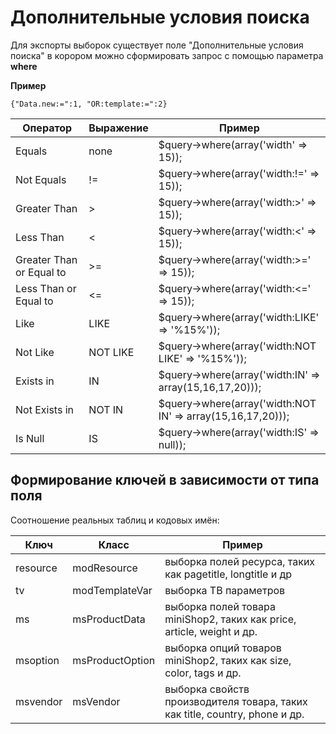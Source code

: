 # Дополнительные условия поиска

Для экспорты выборок существует поле "Дополнительные условия поиска" в корором можно сформировать запрос с помощью параметра **where**

**Пример**

```
{"Data.new:=":1, "OR:template:=":2}
```

Оператор | Выражение | Пример
---------|--------|--------
Equals | none | $query->where(array('width' => 15));
Not Equals | !=  | $query->where(array('width:!=' => 15));
Greater Than | > | $query->where(array('width:>' => 15));
Less Than  | <  | $query->where(array('width:<' => 15));
Greater Than or Equal to  |  	>= |  	$query->where(array('width:>=' => 15));
Less Than or Equal to |  	<= |  	$query->where(array('width:<=' => 15));
Like  | 	LIKE | 	$query->where(array('width:LIKE' => '%15%'));
Not Like  | 	NOT LIKE |  	$query->where(array('width:NOT LIKE' => '%15%'));
Exists in  | 	IN |  	$query->where(array('width:IN' => array(15,16,17,20)));
Not Exists in  | 	NOT IN  | 	$query->where(array('width:NOT IN' => array(15,16,17,20)));
Is Null  | 	IS  |  $query->where(array('width:IS' => null));

## Формирование ключей в зависимости от типа поля

Соотношение реальных таблиц и кодовых имён:

Ключ | Класс | Пример
-----|-------|-------
resource | modResource | выборка полей ресурса, таких как pagetitle, longtitle и др
tv | modTemplateVar | выборка ТВ параметров
ms | msProductData | выборка полей товара miniShop2, таких как price, article, weight и др.
msoption | msProductOption | выборка опций товаров miniShop2, таких как size, color, tags и др.
msvendor | msVendor | выборка свойств производителя товара, таких как title, country, phone и др.
